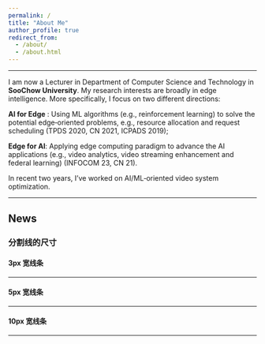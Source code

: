 ```yaml
---
permalink: /
title: "About Me"
author_profile: true
redirect_from: 
  - /about/
  - /about.html
---
```

***

I am now a Lecturer in Department of Computer Science and Technology in **SooChow University**. My research interests are broadly in edge intelligence. More specifically, I focus on two different directions:

 **AI for Edge** : Using ML algorithms (e.g., reinforcement learning) to solve the potential edge‑oriented problems, e.g., resource allocation and request scheduling (TPDS 2020, CN 2021, ICPADS 2019);
 
 **Edge for AI**: Applying edge computing paradigm to advance the AI applications (e.g., video analytics, video streaming enhancement and federal learning) (INFOCOM 23, CN 21).
 
In recent two years, I’ve worked on AI/ML‑oriented video system optimization.
***
## __News__

### 分割线的尺寸

#### 3px 宽线条
___

#### 5px 宽线条
___

#### 10px 宽线条
___

<style>
hr:nth-of-type(1) {
  border-width: 3px 0 0 0 !important;
}
hr:nth-of-type(2) {
  border-width: 5px 0 0 0 !important;
}
hr:nth-of-type(3) {
  border-width: 10px 0 0 0 !important;
}
</style>
